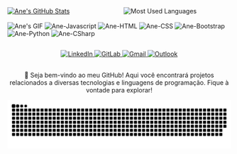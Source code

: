 <div>
  <a href="https://github.com/AneDuarte">
    <img width="48%" src="https://github-readme-stats.vercel.app/api?username=AneDuarte&show_icons=true&theme=tokyonight&include_all_commits=true&count_private=true" alt="Ane's GitHub Stats">
  </a>
  <a href="https://github.com/AneDuarte">
    <img width="48%" align="right" src="https://github-readme-stats.vercel.app/api/top-langs/?username=AneDuarte&layout=compact&langs_count=7&theme=tokyonight" alt="Most Used Languages">
  </a>
</div>

<br>

<div>
  <img height="140" src="https://cdn.discordapp.com/attachments/917778748374384642/917778823183994910/picasion.com_0b01889b0e59e306d486874039c7f81e.gif" alt="Ane's GIF">
  <span>
      <img alt="Ane-Javascript" height="30" width="40" src="https://cdn.jsdelivr.net/gh/devicons/devicon/icons/javascript/javascript-original.svg">
      <img alt="Ane-HTML" height="30" width="40" src="https://cdn.jsdelivr.net/gh/devicons/devicon/icons/html5/html5-original.svg">
      <img alt="Ane-CSS" height="30" width="40" src="https://cdn.jsdelivr.net/gh/devicons/devicon/icons/css3/css3-original.svg">
      <img alt="Ane-Bootstrap" height="35" width="40" src="https://cdn.jsdelivr.net/gh/devicons/devicon/icons/bootstrap/bootstrap-original.svg">
      <img alt="Ane-Python" height="30" width="40" src="https://cdn.jsdelivr.net/gh/devicons/devicon/icons/python/python-original.svg">
      <img alt="Ane-CSharp" height="30" width="40" src="https://cdn.jsdelivr.net/gh/devicons/devicon/icons/csharp/csharp-original.svg">
  </span>
</div>

##

<div align="center"> 
  <a href="https://www.linkedin.com/in/anebduarte/" target="_blank">
    <img src="https://img.shields.io/badge/-LinkedIn-%230077B5?style=for-the-badge&logo=linkedin&logoColor=white" alt="LinkedIn">
  </a>
  <a href="https://gitlab.com/AneDuarte" target="_blank">
    <img src="https://img.shields.io/badge/GitLab-330F63?style=for-the-badge&logo=gitlab&logoColor=white" alt="GitLab">
  </a>
  <a href="mailto:anart.lodes73@gmail.com">
    <img src="https://img.shields.io/badge/-Gmail-%23333?style=for-the-badge&logo=gmail&logoColor=white" alt="Gmail">
  </a>
  <a href="mailto:ane_duarte@outlook.com">
    <img src="https://img.shields.io/badge/Microsoft_Outlook-0078D4?style=for-the-badge&logo=microsoft-outlook&logoColor=white" alt="Outlook">
  </a>
</div>

<br>

<div align="center">
  <p align="center">🚀 Seja bem-vindo ao meu GitHub! Aqui você encontrará projetos relacionados a diversas tecnologias e linguagens de programação. Fique à vontade para explorar!</p>
</div>

<div align="center">
  <img src="https://raw.githubusercontent.com/AneDuarte/AneDuarte/output/github-contribution-grid-snake-dark.svg" alt="Snake Animation">
</div>

